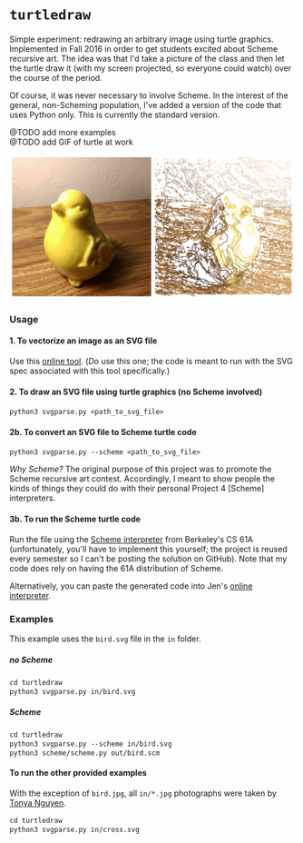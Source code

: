 # `turtledraw`
Simple experiment: redrawing an arbitrary image using turtle graphics. Implemented in Fall 2016 in order to get students excited about Scheme recursive art. The idea was that I'd take a picture of the class and then let the turtle draw it (with my screen projected, so everyone could watch) over the course of the period.

Of course, it was never necessary to involve Scheme. In the interest of the general, non-Scheming population, I've added a version of the code that uses Python only. This is currently the standard version.

@TODO add more examples<br>
@TODO add GIF of turtle at work

![bird](out/bird.jpg)

### Usage
#### 1. To vectorize an image as an SVG file
Use this [online tool](https://www.vectorizer.io/). (_Do_ use this one; the code is meant to run with the SVG spec associated with this tool specifically.)

#### 2. To draw an SVG file using turtle graphics (no Scheme involved)
```
python3 svgparse.py <path_to_svg_file>
```

#### 2b. To convert an SVG file to Scheme turtle code
```
python3 svgparse.py --scheme <path_to_svg_file>
```

_Why Scheme?_ The original purpose of this project was to promote the Scheme recursive art contest. Accordingly, I meant to show people the kinds of things they could do with their personal Project 4 [Scheme] interpreters.

#### 3b. To run the Scheme turtle code
Run the file using the [Scheme interpreter](https://inst.eecs.berkeley.edu/~cs61a/sp17/proj/scheme/) from Berkeley's CS 61A (unfortunately, you'll have to implement this yourself; the project is reused every semester so I can't be posting the solution on GitHub). Note that my code does rely on having the 61A distribution of Scheme.

Alternatively, you can paste the generated code into Jen's [online interpreter](https://scheme.cs61a.org/).

### Examples
This example uses the `bird.svg` file in the `in` folder.

##### _no Scheme_
```
cd turtledraw
python3 svgparse.py in/bird.svg
```

##### _Scheme_
```
cd turtledraw
python3 svgparse.py --scheme in/bird.svg
python3 scheme/scheme.py out/bird.scm
```

#### To run the other provided examples
With the exception of `bird.jpg`, all `in/*.jpg` photographs were taken by [Tonya Nguyen](https://tonyanguyen.github.io/).
```
cd turtledraw
python3 svgparse.py in/cross.svg
```
